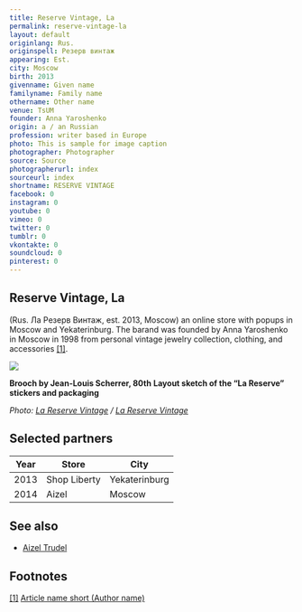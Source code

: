 ```yaml
---
title: Reserve Vintage, La
permalink: reserve-vintage-la
layout: default
originlang: Rus.
originspell: Резерв винтаж
appearing: Est.
city: Moscow
birth: 2013
givenname: Given name
familyname: Family name
othername: Other name
venue: TsUM
founder: Anna Yaroshenko
origin: a / an Russian
profession: writer based in Europe
photo: This is sample for image caption
photographer: Photographer
source: Source
photographerurl: index
sourceurl: index
shortname: RESERVE VINTAGE
facebook: 0
instagram: 0
youtube: 0
vimeo: 0
twitter: 0
tumblr: 0
vkontakte: 0
soundcloud: 0
pinterest: 0
---
```


## Reserve Vintage, La

(Rus. Ла Резерв Винтаж, est. 2013, Moscow) an online store with popups in Moscow and Yekaterinburg. The barand was founded by Anna Yaroshenko in Moscow in 1998 from personal vintage jewelry collection, clothing, and accessories <span id="a1">[\[1\]](#f1)</span>.

![](/encyclopedia/images/brooch.jpg)

**Brooch by Jean-Louis Scherrer, 80th**
**Layout sketch of the “La Reserve” stickers and packaging**

*Photo: [La Reserve Vintage](index) / [La Reserve Vintage](index)*

## Selected partners

|Year|Store|City|
|-|-|-|
|2013|Shop Liberty|Yekaterinburg|
|2014|Aizel|Moscow|

## See also

+ [Aizel Trudel](trudel-aizel)

## Footnotes

[[1]](#a1) <span id="f1"></span> [Article name short (Author name)](http://example.net/article)
